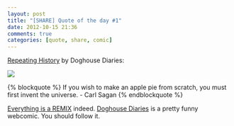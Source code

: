 ```yaml
---
layout: post
title: "[SHARE] Quote of the day #1"
date: 2012-10-15 21:36
comments: true
categories: [quote, share, comic]
---
```

[Repeating History](http://thedoghousediaries.com/4624) by Doghouse Diaries:

![](http://thedoghousediaries.com/comics/uncategorized/2012-10-15-30f166b.png)

<!-- more -->

{% blockquote %}
If you wish to make an apple pie from scratch, you must first invent the universe. - Carl Sagan
{% endblockquote %}

[Everything is a REMIX](http://www.everythingisaremix.info/) indeed. [Doghouse Diaries](http://thedoghousediaries.com/) is a pretty funny webcomic. You should follow it.